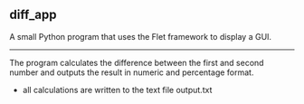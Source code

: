 ## diff_app

A small Python program that uses the Flet framework to display a GUI. 

---
The program calculates the difference between the first and second number and outputs the result in numeric and percentage format.
+ all calculations are written to the text file output.txt
